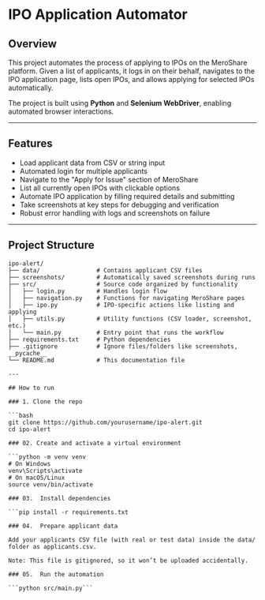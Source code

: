 # IPO Application Automator

## Overview

This project automates the process of applying to IPOs on the MeroShare platform. Given a list of applicants, it logs in on their behalf, navigates to the IPO application page, lists open IPOs, and allows applying for selected IPOs automatically.

The project is built using **Python** and **Selenium WebDriver**, enabling automated browser interactions.

---

## Features

- Load applicant data from CSV or string input  
- Automated login for multiple applicants  
- Navigate to the "Apply for Issue" section of MeroShare  
- List all currently open IPOs with clickable options  
- Automate IPO application by filling required details and submitting  
- Take screenshots at key steps for debugging and verification  
- Robust error handling with logs and screenshots on failure

---

## Project Structure

```plaintext
ipo-alert/
├── data/                # Contains applicant CSV files  
├── screenshots/         # Automatically saved screenshots during runs  
├── src/                 # Source code organized by functionality  
│   ├── login.py         # Handles login flow  
│   ├── navigation.py    # Functions for navigating MeroShare pages  
│   ├── ipo.py           # IPO-specific actions like listing and applying  
│   ├── utils.py         # Utility functions (CSV loader, screenshot, etc.)  
│   └── main.py          # Entry point that runs the workflow  
├── requirements.txt     # Python dependencies  
├── .gitignore           # Ignore files/folders like screenshots, __pycache__  
└── README.md            # This documentation file  

---

## How to run

### 1. Clone the repo

```bash
git clone https://github.com/yourusername/ipo-alert.git
cd ipo-alert

### 02. Create and activate a virtual environment

```python -m venv venv
# On Windows
venv\Scripts\activate
# On macOS/Linux
source venv/bin/activate

### 03.  Install dependencies

```pip install -r requirements.txt

### 04.  Prepare applicant data

Add your applicants CSV file (with real or test data) inside the data/ folder as applicants.csv.

Note: This file is gitignored, so it won’t be uploaded accidentally.

### 05.  Run the automation

```python src/main.py```
